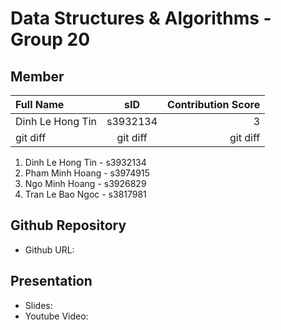 # Data Structures & Algorithms - Group 20
## Member
| Full Name | sID | Contribution Score |
| :---         |     :---:      |          ---: |
|  Dinh Le Hong Tin  | s3932134     | 3    |
| git diff     | git diff       | git diff      |
1. Dinh Le Hong Tin - s3932134
2. Pham Minh Hoang - s3974915
3. Ngo Minh Hoang - s3926829
4. Tran Le Bao Ngoc - s3817981
## Github Repository
- Github URL: 
## Presentation
- Slides: 
- Youtube Video: 
